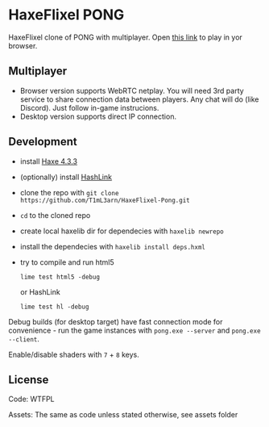 # HaxeFlixel PONG

HaxeFlixel clone of PONG with multiplayer. Open [this link](https://t1ml3arn.github.io/HaxeFlixel-Pong/) to play in yor browser.

## Multiplayer

- Browser version supports WebRTC netplay. You will need 3rd party service to share connection data between players. Any chat will do (like Discord). Just follow in-game instrucions.
- Desktop version supports direct IP connection.

## Development

- install [Haxe 4.3.3](https://haxe.org/download/)
- (optionally) install [HashLink](https://hashlink.haxe.org/#download)
- clone the repo with `git clone https://github.com/T1mL3arn/HaxeFlixel-Pong.git`
- `cd` to the cloned repo
- create local haxelib dir for dependecies with `haxelib newrepo`
- install the dependecies with `haxelib install deps.hxml`
- try to compile and run html5

  ```
  lime test html5 -debug
  ```

  or HashLink

  ```
  lime test hl -debug
  ```

Debug builds (for desktop target) have fast connection mode for convenience - run the game instances with `pong.exe --server` and `pong.exe --client`.

Enable/disable shaders with `7` + `8` keys.

## License

Code: WTFPL

Assets: The same as code unless stated otherwise, see assets folder
